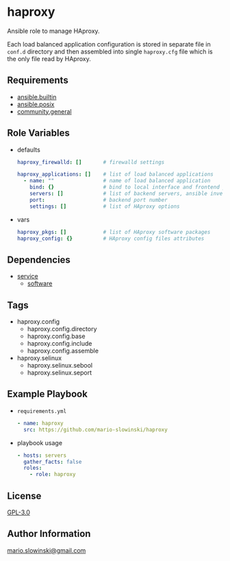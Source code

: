 haproxy
=======

Ansible role to manage HAproxy.

Each load balanced application configuration is stored in separate file in `conf.d` directory and then assembled into single `haproxy.cfg` file which is the only file read by HAproxy.

Requirements
------------

* [ansible.builtin](https://docs.ansible.com/ansible/latest/collections/ansible/builtin/index.html)
* [ansible.posix](https://docs.ansible.com/ansible/latest/collections/ansible/posix/index.html)
* [community.general](https://docs.ansible.com/ansible/latest/collections/community/general/)

Role Variables
--------------

* defaults

  ```yaml
  haproxy_firewalld: []       # firewalld settings

  haproxy_applications: []    # list of load balanced applications
    - name: ""                # name of load balanced application
      bind: {}                # bind to local interface and frontend port
      servers: []             # list of backend servers, ansible inventory group
      port:                   # backend port number
      settings: []            # list of HAproxy options
  ```

* vars

  ```yaml
  haproxy_pkgs: []            # list of HAproxy software packages
  haproxy_config: {}          # HAproxy config files attributes
  ```

Dependencies
------------

* [service](https://github.com/mario-slowinski/service)
  * [software](https://github.com/mario-slowinski/software)

Tags
----

* haproxy.config
  * haproxy.config.directory
  * haproxy.config.base
  * haproxy.config.include
  * haproxy.config.assemble
* haproxy.selinux
  * haproxy.selinux.sebool
  * haproxy.selinux.seport

Example Playbook
----------------

* `requirements.yml`

  ```yaml
  - name: haproxy
    src: https://github.com/mario-slowinski/haproxy
  ```

* playbook usage

  ```yaml
  - hosts: servers
    gather_facts: false
    roles:
      - role: haproxy
  ```

License
-------

[GPL-3.0](https://www.gnu.org/licenses/gpl-3.0.html)

Author Information
------------------

[mario.slowinski@gmail.com](mailto:mario.slowinski@gmail.com)
